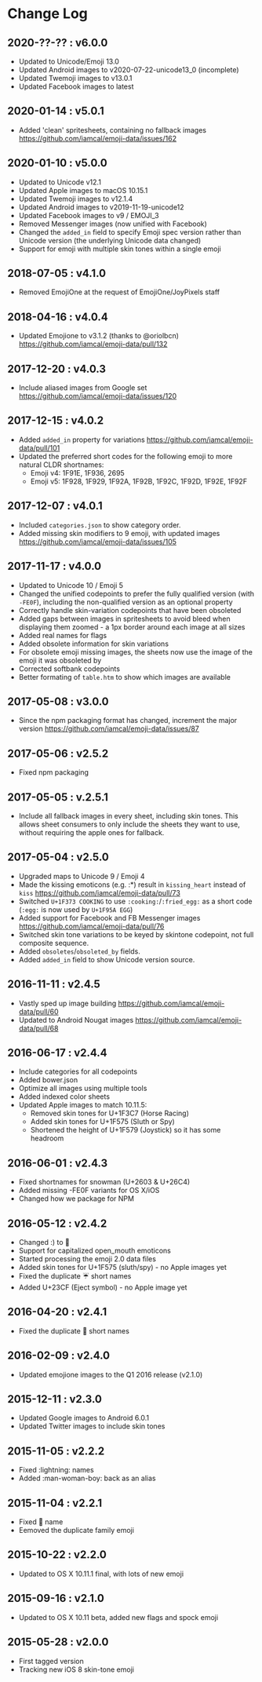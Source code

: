 # Change Log

## 2020-??-?? : v6.0.0

* Updated to Unicode/Emoji 13.0
* Updated Android images to v2020-07-22-unicode13_0 (incomplete)
* Updated Twemoji images to v13.0.1
* Updated Facebook images to latest


## 2020-01-14 : v5.0.1

* Added 'clean' spritesheets, containing no fallback images https://github.com/iamcal/emoji-data/issues/162


## 2020-01-10 : v5.0.0

* Updated to Unicode v12.1
* Updated Apple images to macOS 10.15.1
* Updated Twemoji images to v12.1.4
* Updated Android images to v2019-11-19-unicode12
* Updated Facebook images to v9 / EMOJI_3
* Removed Messenger images (now unified with Facebook)
* Changed the `added_in` field to specify Emoji spec version rather than Unicode version (the underlying Unicode data changed)
* Support for emoji with multiple skin tones within a single emoji


## 2018-07-05 : v4.1.0

* Removed EmojiOne at the request of EmojiOne/JoyPixels staff


## 2018-04-16 : v4.0.4

* Updated Emojione to v3.1.2 (thanks to @oriolbcn) https://github.com/iamcal/emoji-data/pull/132


## 2017-12-20 : v4.0.3

* Include aliased images from Google set https://github.com/iamcal/emoji-data/issues/120


## 2017-12-15 : v4.0.2

* Added `added_in` property for variations https://github.com/iamcal/emoji-data/pull/101
* Updated the preferred short codes for the following emoji to more natural CLDR shortnames:
  * Emoji v4: 1F91E, 1F936, 2695
  * Emoji v5: 1F928, 1F929, 1F92A, 1F92B, 1F92C, 1F92D, 1F92E, 1F92F


## 2017-12-07 : v4.0.1

* Included `categories.json` to show category order.
* Added missing skin modifiers to 9 emoji, with updated images https://github.com/iamcal/emoji-data/issues/105


## 2017-11-17 : v4.0.0

* Updated to Unicode 10 / Emoji 5
* Changed the unified codepoints to prefer the fully qualified version (with `-FE0F`), including the non-qualified version as an optional property
* Correctly handle skin-variation codepoints that have been obsoleted
* Added gaps between images in spritesheets to avoid bleed when displaying them zoomed - a 1px border around each image at all sizes
* Added real names for flags
* Added obsolete information for skin variations
* For obsolete emoji missing images, the sheets now use the image of the emoji it was obsoleted by
* Corrected softbank codepoints
* Better formating of `table.htm` to show which images are available


## 2017-05-08 : v3.0.0

* Since the npm packaging format has changed, increment the major version https://github.com/iamcal/emoji-data/issues/87


## 2017-05-06 : v2.5.2

* Fixed npm packaging


## 2017-05-05 : v.2.5.1

* Include all fallback images in every sheet, including skin tones. This allows sheet consumers to only include the sheets
  they want to use, without requiring the apple ones for fallback.


## 2017-05-04 : v2.5.0

* Upgraded maps to Unicode 9 / Emoji 4
* Made the kissing emoticons (e.g. :*) result in `kissing_heart` instead of `kiss` https://github.com/iamcal/emoji-data/pull/73
* Switched `U+1F373 COOKING` to use `:cooking:`/`:fried_egg:` as a short code (`:egg:` is now used by `U+1F95A EGG`)
* Added support for Facebook and FB Messenger images https://github.com/iamcal/emoji-data/pull/76
* Switched skin tone variations to be keyed by skintone codepoint, not full composite sequence.
* Added `obsoletes`/`obsoleted_by` fields.
* Added `added_in` field to show Unicode version source.


## 2016-11-11 : v2.4.5

* Vastly sped up image building https://github.com/iamcal/emoji-data/pull/60
* Updated to Android Nougat images https://github.com/iamcal/emoji-data/pull/68


## 2016-06-17 : v2.4.4

* Include categories for all codepoints
* Added bower.json
* Optimize all images using multiple tools
* Added indexed color sheets
* Updated Apple images to match 10.11.5:
  * Removed skin tones for U+1F3C7 (Horse Racing)
  * Added skin tones for U+1F575 (Sluth or Spy)
  * Shortened the height of U+1F579 (Joystick) so it has some headroom


## 2016-06-01 : v2.4.3

* Fixed shortnames for snowman (U+2603 & U+26C4)
* Added missing -FE0F variants for OS X/iOS
* Changed how we package for NPM


## 2016-05-12 : v2.4.2

* Changed :) to :slightly_smiling_face:
* Support for capitalized open_mouth emoticons
* Started processing the emoji 2.0 data files
* Added skin tones for U+1F575 (sluth/spy) - no Apple images yet
* Fixed the duplicate :umbrella: short names
* Added U+23CF (Eject symbol) - no Apple image yet


## 2016-04-20 : v2.4.1

* Fixed the duplicate :satellite: short names


## 2016-02-09 : v2.4.0

* Updated emojione images to the Q1 2016 release (v2.1.0)


## 2015-12-11 : v2.3.0

* Updated Google images to Android 6.0.1
* Updated Twitter images to include skin tones


## 2015-11-05 : v2.2.2

* Fixed :lightning: names
* Added :man-woman-boy: back as an alias


## 2015-11-04 : v2.2.1

* Fixed :scorpion: name
* Eemoved the duplicate family emoji


## 2015-10-22 : v2.2.0

* Updated to OS X 10.11.1 final, with lots of new emoji


## 2015-09-16 : v2.1.0

* Updated to OS X 10.11 beta, added new flags and spock emoji


## 2015-05-28 : v2.0.0

* First tagged version
* Tracking new iOS 8 skin-tone emoji
